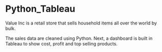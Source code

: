 # Python_Tableau

Value Inc is a retail store that sells household items all over the world by bulk.

The sales data are cleaned using Python. Next, a dashboard is built in Tableau to show cost, profit and top selling products.
